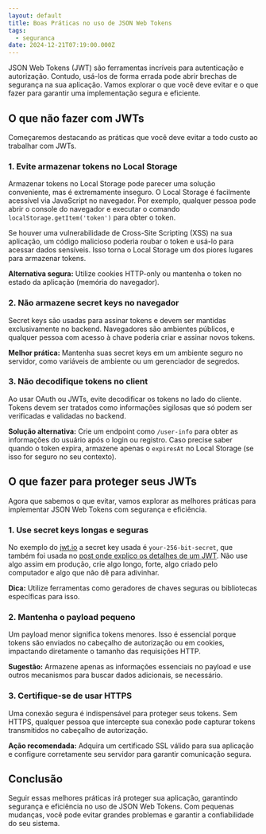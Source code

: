 ```yaml
---
layout: default
title: Boas Práticas no uso de JSON Web Tokens
tags:
  - seguranca
date: 2024-12-21T07:19:00.000Z
---
```

JSON Web Tokens (JWT) são ferramentas incríveis para autenticação e autorização. Contudo, usá-los de forma errada pode abrir brechas de segurança na sua aplicação. Vamos explorar o que você deve evitar e o que fazer para garantir uma implementação segura e eficiente.

## O que não fazer com JWTs

Começaremos destacando as práticas que você deve evitar a todo custo ao trabalhar com JWTs.

### 1. Evite armazenar tokens no Local Storage

Armazenar tokens no Local Storage pode parecer uma solução conveniente, mas é extremamente inseguro. O Local Storage é facilmente acessível via JavaScript no navegador. Por exemplo, qualquer pessoa pode abrir o console do navegador e executar o comando `localStorage.getItem('token')` para obter o token.

Se houver uma vulnerabilidade de Cross-Site Scripting (XSS) na sua aplicação, um código malicioso poderia roubar o token e usá-lo para acessar dados sensíveis. Isso torna o Local Storage um dos piores lugares para armazenar tokens.

**Alternativa segura:** Utilize cookies HTTP-only ou mantenha o token no estado da aplicação (memória do navegador).

### 2. Não armazene secret keys no navegador

Secret keys são usadas para assinar tokens e devem ser mantidas exclusivamente no backend. Navegadores são ambientes públicos, e qualquer pessoa com acesso à chave poderia criar e assinar novos tokens.

**Melhor prática:** Mantenha suas secret keys em um ambiente seguro no servidor, como variáveis de ambiente ou um gerenciador de segredos.

### 3. Não decodifique tokens no client

Ao usar OAuth ou JWTs, evite decodificar os tokens no lado do cliente. Tokens devem ser tratados como informações sigilosas que só podem ser verificadas e validadas no backend.

**Solução alternativa:** Crie um endpoint como `/user-info` para obter as informações do usuário após o login ou registro. Caso precise saber quando o token expira, armazene apenas o `expiresAt` no Local Storage (se isso for seguro no seu contexto).

## O que fazer para proteger seus JWTs

Agora que sabemos o que evitar, vamos explorar as melhores práticas para implementar JSON Web Tokens com segurança e eficiência.

### 1. Use secret keys longas e seguras

No exemplo do [jwt.io](http://jwt.io) a secret key usada é `your-256-bit-secret`, que também foi usada no [post onde explico os detalhes de um JWT](/posts/entenda-como-funcionam-json-web-tokens/). Não use algo assim em produção, crie algo longo, forte, algo criado pelo computador e algo que não dê para adivinhar.

**Dica:** Utilize ferramentas como geradores de chaves seguras ou bibliotecas específicas para isso.

### 2. Mantenha o payload pequeno

Um payload menor significa tokens menores. Isso é essencial porque tokens são enviados no cabeçalho de autorização ou em cookies, impactando diretamente o tamanho das requisições HTTP.

**Sugestão:** Armazene apenas as informações essenciais no payload e use outros mecanismos para buscar dados adicionais, se necessário.

### 3. Certifique-se de usar HTTPS

Uma conexão segura é indispensável para proteger seus tokens. Sem HTTPS, qualquer pessoa que intercepte sua conexão pode capturar tokens transmitidos no cabeçalho de autorização.

**Ação recomendada:** Adquira um certificado SSL válido para sua aplicação e configure corretamente seu servidor para garantir comunicação segura.

## Conclusão

Seguir essas melhores práticas irá proteger sua aplicação, garantindo segurança e eficiência no uso de JSON Web Tokens. Com pequenas mudanças, você pode evitar grandes problemas e garantir a confiabilidade do seu sistema.
